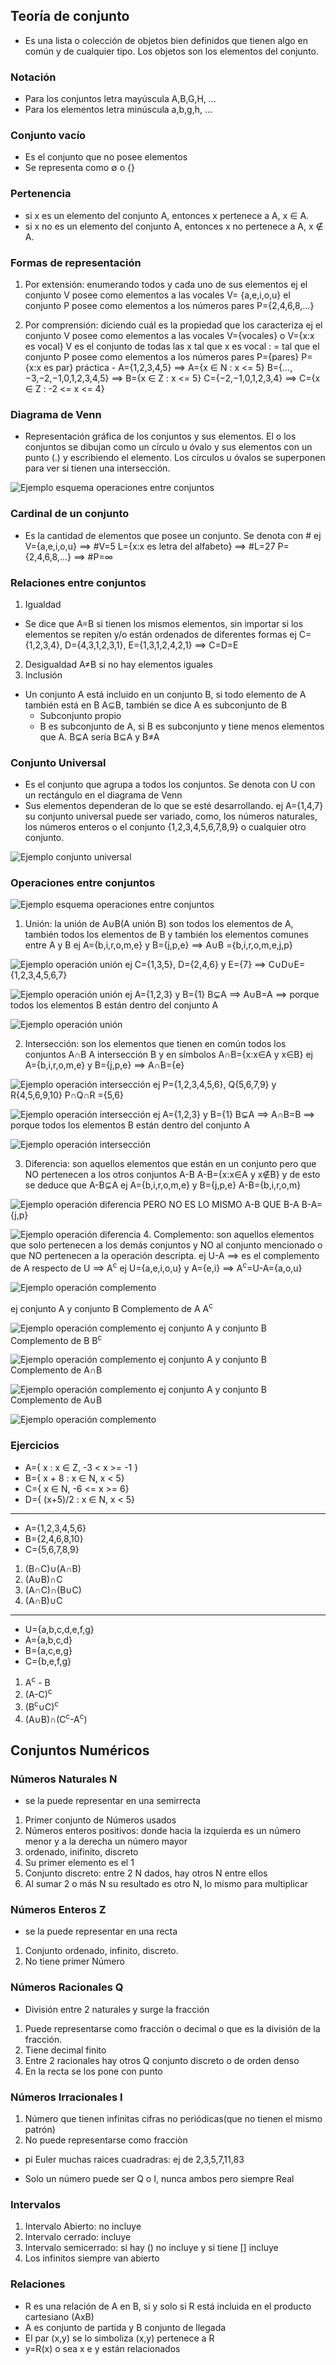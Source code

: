 ## Teoría de conjunto
- Es una lista o colección de objetos bien definidos que tienen algo en común y de cualquier tipo. Los objetos son los elementos del conjunto.
### Notación
- Para los conjuntos letra mayúscula A,B,G,H, ...
- Para los elementos letra minúscula a,b,g,h, ...
### Conjunto vacío
- Es el conjunto que no posee elementos
- Se representa como ∅ o {}
### Pertenencia
- si x es un elemento del conjunto A, entonces x pertenece a A, x ∈ A.
- si x no es un elemento del conjunto A, entonces x no pertenece a A, x ∉ A.
### Formas de representación
1. Por extensión: enumerando todos y cada uno de sus elementos ej el conjunto V posee como elementos a las vocales  V= {a,e,i,o,u}
el conjunto P posee como elementos a los números pares   P={2,4,6,8,...}

2. Por comprensión: diciendo cuál es la propiedad que los caracteriza  ej el conjunto V posee como elementos a las vocales V={vocales} o V={x:x es vocal} V es el conjunto de todas las x tal que x es vocal   : = tal que
el conjunto P posee como elementos a los números pares  P={pares}  P={x:x es par}
práctica - A={1,2,3,4,5}   ==>  A={x ∈ N : x <= 5}
B={...,−3,−2,−1,0,1,2,3,4,5}  ==>   B={x ∈ Z : x <= 5}
C={−2,−1,0,1,2,3,4}   ==>  C={x ∈ Z : -2 <= x <= 4}

### Diagrama de Venn
- Representación gráfica de los conjuntos y sus elementos. El o los conjuntos se dibujan como un círculo u óvalo y sus elementos con un punto (.) y escribiendo el elemento. Los círculos u óvalos se superponen para ver si tienen una intersección.

![Ejemplo esquema operaciones entre conjuntos](./operaciones-entre-conjuntos.png)
### Cardinal de un conjunto
- Es la cantidad de elementos que posee un conjunto. Se denota con # ej V={a,e,i,o,u} ==>  #V=5
L={x:x es letra del alfabeto} ==>  #L=27
P={2,4,6,8,...}  ==> #P=∞
### Relaciones entre conjuntos
1. Igualdad
- Se dice que A=B si tienen los mismos elementos, sin importar si los elementos se repiten y/o están ordenados de diferentes formas
ej C={1,2,3,4}, D={4,3,1,2,3,1}, E={1,3,1,2,4,2,1}  ==>  C=D=E
2. Desigualdad
A≠B si no hay elementos iguales
3. Inclusión
- Un conjunto A está incluido en un conjunto B, si todo elemento de A también está en B  A⊆B, también se dice A es subconjunto de B
  - Subconjunto propio
   - B es subconjunto de A, si B es subconjunto y tiene menos elementos que A.  B⊊A  sería B⊆A y B≠A
### Conjunto Universal
- Es el conjunto que agrupa a todos los conjuntos. Se denota con U con un rectángulo en el diagrama de Venn
- Sus elementos dependeran de lo que se esté desarrollando.
ej A={1,4,7}  su conjunto universal puede ser variado, como, los números naturales, los números enteros o el conjunto {1,2,3,4,5,6,7,8,9} o cualquier otro conjunto.

![Ejemplo conjunto universal](./diagrama-de-venn-conjunto-universal.png)
### Operaciones entre conjuntos

![Ejemplo esquema operaciones entre conjuntos](./operaciones-entre-conjuntos.png)
1. Unión: la unión de A∪B(A unión B) son todos los elementos de A, también todos los elementos de B y también los elementos comunes entre A y B
ej A={b,i,r,o,m,e} y B={j,p,e} ==>  A∪B ={b,i,r,o,m,e,j,p}

![Ejemplo operación unión](./operacion-union.png)
ej C={1,3,5}, D={2,4,6} y E={7}  ==> C∪D∪E={1,2,3,4,5,6,7}

![Ejemplo operación unión](./operacion-union-2.png)
ej A={1,2,3} y B={1}  B⊊A ==>  A∪B=A  ==> porque todos los elementos B están dentro del conjunto A

![Ejemplo operación unión](./operacion-union-3.png)

2. Intersección: son los elementos que tienen en común todos los conjuntos
A∩B A intersección B  y en símbolos  A∩B={x:x∈A y x∈B}
ej A={b,i,r,o,m,e} y B={j,p,e} ==> A∩B={e}

![Ejemplo operación intersección](./operacion-interseccion.png)
ej P={1,2,3,4,5,6}, Q{5,6,7,9} y R{4,5,6,9,10}
P∩Q∩R ={5,6}

![Ejemplo operación intersección](./operacion-interseccion-2.png)
ej A={1,2,3} y B={1} B⊊A ==> A∩B=B ==> porque todos los elementos B están dentro del conjunto A

![Ejemplo operación intersección](./operacion-interseccion-3.png)

3. Diferencia: son aquellos elementos que están en un conjunto pero que NO pertenecen a los otros conjuntos
A-B   A-B={x:x∈A y x∉B} y de esto se deduce que A-B⊊A
ej A={b,i,r,o,m,e} y B={j,p,e}  A-B={b,i,r,o,m}

![Ejemplo operación diferencia](./operacion-diferencia.png)
PERO NO ES LO MISMO A-B QUE B-A
B-A={j,p}

![Ejemplo operación diferencia](./operacion-diferencia-2.png)
4. Complemento: son aquellos elementos que solo pertenecen a los demás conjuntos y NO al conjunto mencionado o que NO pertenecen a la operación descripta.
ej U-A ==> es el complemento de A respecto de U ==> A<sup>c</sup>
ej U={a,e,i,o,u} y A={e,i} ==> A<sup>c</sup>=U-A={a,o,u}

![Ejemplo operación complemento](./operacion-complemento.png)

ej conjunto A y conjunto B
Complemento de A  A<sup>c</sup>

![Ejemplo operación complemento](./operacion-complemento-2.png)
ej conjunto A y conjunto B
Complemento de B  B<sup>c</sup>

![Ejemplo operación complemento](./operacion-complemento-3.png)
ej conjunto A y conjunto B
Complemento de A∩B

![Ejemplo operación complemento](./operacion-complemento-4.png)
ej conjunto A y conjunto B
Complemento de A∪B

![Ejemplo operación complemento](./operacion-complemento-51.png)


### Ejercicios 
- A={ x : x ∈ Z, -3 < x >= -1 }
- B={ x + 8 : x ∈ N, x < 5}
- C={ x ∈ N, -6 <= x >= 6}
- D={ (x+5)/2 : x ∈ N, x < 5}
---------------------------------------------------

- A={1,2,3,4,5,6}
- B={2,4,6,8,10}
- C={5,6,7,8,9}
1. (B∩C)∪(A∩B)
2. (A∪B)∩C
3. (A∩C)∩(B∪C)
4. (A∩B)∪C
----------------------------------------------------
- U={a,b,c,d,e,f,g}
- A={a,b,c,d}
- B={a,c,e,g}
- C={b,e,f,g}
1. A<sup>c</sup> - B
2. (A-C)<sup>c</sup>
3. (B<sup>c</sup>∪C)<sup>c</sup>
4. (A∪B)∩(C<sup>c</sup>-A<sup>c</sup>)

## Conjuntos Numéricos
### Números Naturales N
- se la puede representar en una semirrecta
1. Primer conjunto de Números usados
2. Números enteros positivos: donde hacia la izquierda es un número menor y a la derecha un número mayor
3. ordenado, inifinito, discreto
4. Su primer elemento es el 1
5. Conjunto discreto: entre 2 N dados, hay otros N entre ellos
6. Al sumar 2 o más N su resultado es otro N, lo mismo para multiplicar
### Números Enteros Z
- se la puede representar en una recta
1. Conjunto ordenado, infinito, discreto.
2. No tiene primer Número
### Números Racionales Q
- División entre 2 naturales y surge la fracción
1. Puede representarse como fracciòn o decimal o que es la división de la fracción.
2. Tiene decimal finito
3. Entre 2 racionales hay otros Q  conjunto discreto o de orden denso
4. En la recta se los pone con punto
### Números Irracionales I
1. Número que tienen infinitas cifras no periódicas(que no tienen el mismo patrón)
2. No puede representarse como fracciòn
- pi  Euler   muchas raices cuadradras: ej de 2,3,5,7,11,83

- Solo un número puede ser Q o I, nunca ambos pero siempre Real

### Intervalos
1. Intervalo Abierto: no incluye
2. Intervalo cerrado: incluye
3. Intervalo semicerrado: si hay () no incluye y si tiene [] incluye
4. Los infinitos siempre van abierto

### Relaciones
- R es una relación de A en B, si y solo si R está incluida en el producto cartesiano (AxB)
- A es conjunto de partida y B conjunto de llegada
- El par (x,y)  se lo simboliza (x,y) pertenece a R
- y=R(x)  o sea x e y están relacionados